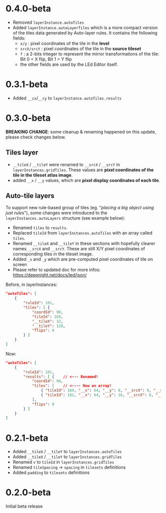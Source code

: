 # 0.4.0-beta

 - Removed `layerInstance.autoTiles`
 - Added `layerInstance.autoLayerTiles` which is a more compact version of the tiles data generated by Auto-layer rules. It contains the following fields:
   - `x/y` : pixel coordinates of the tile in the **level**
   - `srcX/srcY` : pixel coordinates of the tile in the **source tileset**
   - `f` : 	a 2-bits integer to represent the mirror transformations of the tile: Bit 0 = X flip, Bit 1 = Y flip
   - the other fields are used by the LEd Editor itself.

# 0.3.1-beta

 - Added `__cx`/`__cy` to `layerInstance.autoTiles.results`

# 0.3.0-beta

**BREAKING CHANGE**: some cleanup & renaming happened on this update, please check changes below.

## Tiles layer

 - `__tileX` / `__tileY` were renamed to `__srcX` / `__srcY` in `layerInstances.gridTiles`. These values are **pixel coordinates of the tile in the tileset atlas image**.
 - added `__x` / `__y` values, which are **pixel display coordinates of each tile**.

## Auto-tile layers
 To support new rule-based group of tiles (eg. "*placing a big object using just rules*"), some changes were introduced to the `layerInstances.autoLayers` structure (see example below):
   - Renamed `tiles` to `results`.
   - Replaced `tileId` from `layerInstances.autoTiles` with an array called `tiles`.
   - Renamed `__tileX` and `__tileY` in these sections with hopefully clearer names `__srcX` and `__srcY`. These are still X/Y pixel coordinates of corresponding tiles in the tileset image.
   - Added `_x` and `_y` which are pre-computed pixel coordinates of tile on screen
   - Please refer to updated doc for more infos: https://deepnight.net/docs/led/json/

Before, in layerInstances:
```json
"autoTiles": [
	{
		"ruleId": 101,
		"tiles": [ {
			"coordId": 90,
			"tileId": 169,
			"__tileX": 32,
			"__tileY": 128,
			"flips": 0
		} ]
	}
]
```

Now:
```json
"autoTiles": [
	{
		"ruleId": 101,
		"results": [ {    // <--- Renamed!
			"coordId": 90,
			"tiles": [    // <---- Now an array!
				{ "tileId": 169, "__x": 64, "__y": 8, "__srcX": 8, "__srcY": 112 },
				{ "tileId": 181, "__x": 64, "__y": 16, "__srcX": 8, "__srcY": 120 }
			],
			"flips": 0
		} ]
	}
]
```

# 0.2.1-beta

 - Added `__tileX` / `__tileY` to `layerInstances.autoTiles`
 - Added `__tileX` / `__tileY` to `layerInstances.gridTiles`
 - Renamed `v` to `tileId` in `layerInstances.gridTiles`
 - Renamed `tileSpacing` -> `spacing` in `tilesets` definitions
 - Added `padding` to `tilesets` definitions

# 0.2.0-beta

 Initial beta release